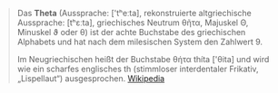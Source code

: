 > Das **Theta** (Aussprache: ['tʰeːta], rekonstruierte altgriechische Aussprache: [tʰɛːta], griechisches Neutrum θῆτα, Majuskel Θ, Minuskel ϑ oder θ) ist der achte Buchstabe des griechischen Alphabets und hat nach dem milesischen System den Zahlwert 9.
>
> Im Neugriechischen heißt der Buchstabe θήτα thíta ['θita] und wird wie ein scharfes englisches th (stimmloser interdentaler Frikativ, „Lispellaut“) ausgesprochen.
> [Wikipedia](https://de.wikipedia.org/wiki/Theta)